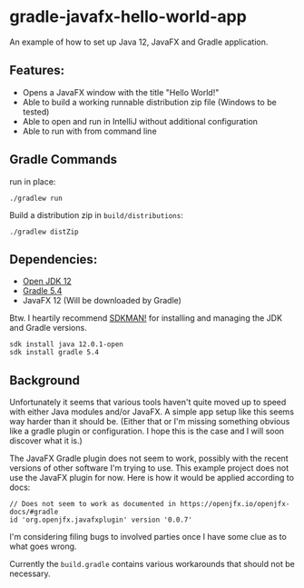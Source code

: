 # gradle-javafx-hello-world-app

An example of how to set up Java 12, JavaFX and Gradle application.

## Features:

  * Opens a JavaFX window with the title "Hello World!"
  * Able to build a working runnable distribution zip file (Windows to be tested)
  * Able to open and run in IntelliJ without additional configuration
  * Able to run with from command line

## Gradle Commands
run in place:

    ./gradlew run 

Build a distribution zip in `build/distributions`:

    ./gradlew distZip


## Dependencies:
  * [Open JDK 12](https://adoptopenjdk.net/?variant=openjdk12&jvmVariant=hotspot)
  * [Gradle 5.4](https://gradle.org/install/)
  * JavaFX 12 (Will be downloaded by Gradle)

Btw. I heartily recommend [SDKMAN!](https://sdkman.io/) for installing and managing
the JDK and Gradle versions.


    sdk install java 12.0.1-open
    sdk install gradle 5.4

## Background
Unfortunately it seems that various tools haven't quite moved up to speed with either
Java modules and/or JavaFX. A simple app setup like this seems way harder than it
should be. (Either that or I'm missing something obvious like a gradle plugin or
configuration. I hope this is the case and I will soon discover what it is.)

The JavaFX Gradle plugin does not seem to work, possibly with the recent versions of
 other software I'm trying to use.
This example project does not use the JavaFX plugin for now. Here is how
it would be applied according to docs:

    // Does not seem to work as documented in https://openjfx.io/openjfx-docs/#gradle
    id 'org.openjfx.javafxplugin' version '0.0.7'
    
I'm considering filing bugs to involved parties once I have some clue as
to what goes wrong.

Currently the `build.gradle` contains various workarounds
that should not be necessary.

